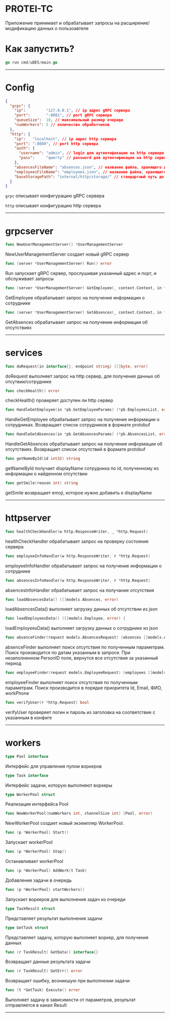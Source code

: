 # PROTEI-TC
Приложение принимает и обрабатывает запросы на расширение/модификацию данных о пользоавтеле
# Как запустить?
```go
go run cmd/uDES/main.go
```
____
# Config
```json
{
  "grpc": {
    "ip":         "127.0.0.1", // ip адрес gRPC сервера
    "port":       ":8081", // port gRPC сервера
    "queueSize":  10, // максимальный размер очереди
    "numWorkers": 5 // количество обработчиков
  },
  "http": {
    "ip":   "localhost", // ip адрес http сервера
    "port": ":8080", // port http сервера
    "auth": {
      "username": "admin", // login для аутентификации на http сервере
      "pass":     "qwerty" // password для аутентификации на http сервере
    },
    "absencesFileName": "absences.json", // название файла, хранящего данные об отсутствиях
    "employeesFileName": "employees.json", // название файла, хранящего данные о сотрудниках
    "baseStoragePath": "internal/http/storage/" // стандартный путь до файлов с данными
  }
}
```
```grpc``` описывает конфигурацию gRPC сервера

```http``` описывает конфигурацию http сервера
___

# grpcserver

```go
func NewUserManagementServer() *UserManagementServer
```
NewUserManagementServer создает новый gRPC сервер

```go
func (server *UserManagementServer) Run() error
```
Run запускает gRPC сервер, прослушивая указанный адрес и порт, и обслуживает запросы

```go
func (server *UserManagementServer) GetEmployee(_ context.Context, in *pb.GetEmployeeParams) (*pb.EmployeesList, error)
```
GetEmployee обрабатывает запрос на получение информации о сотруднике

```go
func (server *UserManagementServer) GetAbsences(_ context.Context, in *pb.GetAbsencesParams) (*pb.AbsencesList, error)
```
GetAbsences обрабатывает запрос на получение информации об отсутствиях

___

# services

```go
func doRequest(in interface{}, endpoint string) ([]byte, error)
```
doRequest выполняет запрос на http сервер, для получения данных об отсутвии/сотруднике

```go
func checkHealth() error
```
checkHealth() проверяет доступен ли http сервер

```go
func HandleGetEmployee(in *pb.GetEmployeeParams) (*pb.EmployeesList, error)
```
HandleGetEmployee обрабатывает запрос на получение информации о сотрудниках. Возвращает список сотрудников в формате protobuf

```go
func HandleGetAbsences(in *pb.GetAbsencesParams) (*pb.AbsencesList, error)
```
HandleGetAbsences обрабатывает запрос на получение информации об отсутствиях. Возвращает список отсутствий в формате protobuf

```go
func getNameById(id int32) string
```
getNameById получает displayName сотрудника по id, полученному из информации о найденном отсутствии

```go
func getSmile(reason int) string
```
getSmile возвращает emoji, которое нужно добавить к displayName

___

# httpserver

```go
func healthCheckHandler(w http.ResponseWriter, _ *http.Request)
```
healthCheckHandler обрабатывает запрос на проверку состояния сервера

```go
func employeeInfoHandler(w http.ResponseWriter, r *http.Request)
```
employeeInfoHandler обрабатывает запрос на получение информации о сотруднике

```go
func absencesInfoHandler(w http.ResponseWriter, r *http.Request)
```
absencesInfoHandler обрабатывает запрос на получание отсутствия

```go
func loadAbsencesData() ([]models.Absences, error)
```
loadAbsencesData() выполняет загрузку данных об отсутствии из json

```go
func loadEmployeesData() ([]models.Employee, error) {
```
loadEmployeesData() выполняет загрузку данных о сотруднике из json

```go
func absenceFinder(request models.AbsencesRequest) (absences []models.Absences)
```
absenceFinder выполняет поиск отсутствия по полученным параметрам. Поиск производится по датам указанным в запросе. При незаполненном PersonID поле, вернутся все отсутствия за указанный период

```go
func employeeFinder(request models.EmployeeRequest) (employees []models.Employee)
```
employeeFinder выполняет поиск отсутствия по полученным параметрам. Поиск производится в порядке приоритета Id, Email, ФИО, workPhone

```go
func verifyUser(r *http.Request) bool
```
verifyUser проверяет логин и пароль из заголовка на соответствие с указанным в конфиге

___

# workers

```go
type Pool interface
```
Интерфейс для управления пулом воркеров

```go
type Task interface
```
Интерфейс задачи, которую выполняют воркеры

```go
type WorkerPool struct
```
Реализация интерфейса Pool

```go
func NewWorkerPool(numWorkers int, channelSize int) (Pool, error)
```
NewWorkerPool создает новый экземпляр WorkerPool.

```go
func (p *WorkerPool) Start()
```
Запускает workerPool

```go
func (p *WorkerPool) Stop()
```
Останавливает workerPool

```go
func (p *WorkerPool) AddWork(t Task)
```
Добавление задачи в очередь

```go
func (p *WorkerPool) startWorkers()
```
Запускает воркеров для выполнения задач из очереди

```go
type TaskResult struct
```
Представляет результат выполнения задачи

```go
type GetTask struct
```
Представляет задачу, которую выполняет воркер, для получения данных

```go
func (r TaskResult) GetData() interface{}
```
Возвращает данные результата задачи

```go
func (r TaskResult) GetErr() error
```
Возвращает ошибку, возникшую при выполнении задачи

```go
func (t *GetTask) Execute() error
```
Выполняет задачу в зависимости от параметров, результат отправляется в канал Result
___


